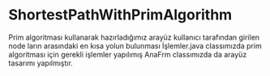 # ShortestPathWithPrimAlgorithm
Prim algoritması kullanarak hazırladığımız arayüz kullanıcı tarafından girilen node ların arasındaki en kısa yolun bulunması
İşlemler.java classımızda prim algoritması için gerekli işlemler yapılımış AnaFrm classımızda da arayüz tasarımı yapılmıştır.
